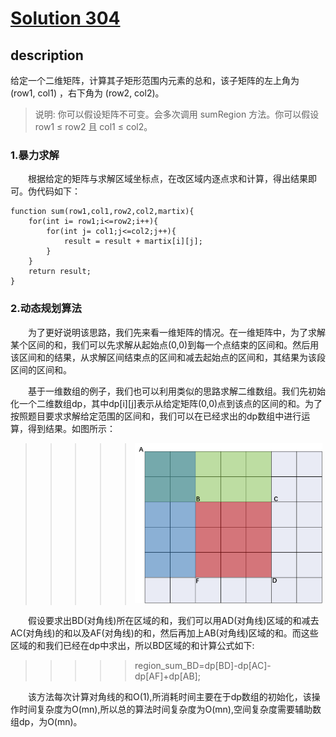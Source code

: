 # [Solution 304](https://leetcode-cn.com/problems/range-sum-query-2d-immutable/)
## description
给定一个二维矩阵，计算其子矩形范围内元素的总和，该子矩阵的左上角为 (row1, col1) ，右下角为 (row2, col2)。
>说明:
>你可以假设矩阵不可变。会多次调用 sumRegion 方法。你可以假设 row1 ≤ row2 且 col1 ≤ col2。
### 1.暴力求解
&emsp;&emsp;根据给定的矩阵与求解区域坐标点，在改区域内逐点求和计算，得出结果即可。伪代码如下：
```
function sum(row1,col1,row2,col2,martix){
    for(int i= row1;i<=row2;i++){
        for(int j= col1;j<=col2;j++){
            result = result + martix[i][j];
        }
    }
    return result;
}
```
### 2.动态规划算法
&emsp;&emsp;为了更好说明该思路，我们先来看一维矩阵的情况。在一维矩阵中，为了求解某个区间的和，我们可以先求解从起始点(0,0)到每一个点结束的区间和。然后用该区间和的结果，从求解区间结束点的区间和减去起始点的区间和，其结果为该段区间的区间和。

&emsp;&emsp;基于一维数组的例子，我们也可以利用类似的思路求解二维数组。我们先初始化一个二维数组dp，其中dp[i][j]表示从给定矩阵(0,0)点到该点的区间的和。为了按照题目要求求解给定范围的区间和，我们可以在已经求出的dp数组中进行运算，得到结果。如图所示：
>>>>> <img src='pic.png' width=300px>
&emsp;&emsp;假设要求出BD(对角线)所在区域的和，我们可以用AD(对角线)区域的和减去AC(对角线)的和以及AF(对角线)的和，然后再加上AB(对角线)区域的和。而这些区域的和我们已经在dp中求出，所以BD区域的和计算公式如下:
>>>>>region_sum_BD=dp[BD]-dp[AC]-dp[AF]+dp[AB];

&emsp;&emsp;该方法每次计算对角线的和O(1),所消耗时间主要在于dp数组的初始化，该操作时间复杂度为O(mn),所以总的算法时间复杂度为O(mn),空间复杂度需要辅助数组dp，为O(mn)。